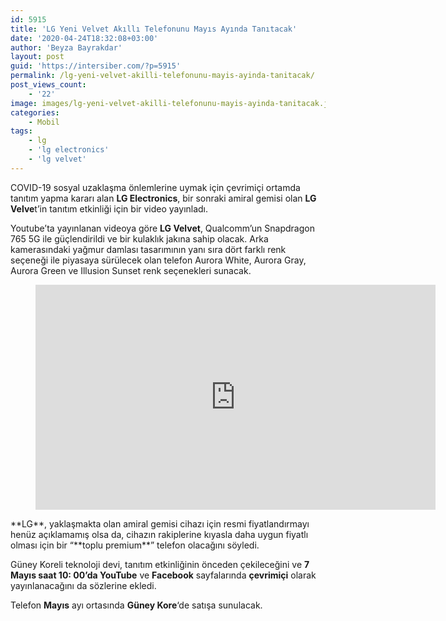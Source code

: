 ```yaml
---
id: 5915
title: 'LG Yeni Velvet Akıllı Telefonunu Mayıs Ayında Tanıtacak'
date: '2020-04-24T18:32:08+03:00'
author: 'Beyza Bayrakdar'
layout: post
guid: 'https://intersiber.com/?p=5915'
permalink: /lg-yeni-velvet-akilli-telefonunu-mayis-ayinda-tanitacak/
post_views_count:
    - '22'
image: images/lg-yeni-velvet-akilli-telefonunu-mayis-ayinda-tanitacak.jpg
categories:
    - Mobil
tags:
    - lg
    - 'lg electronics'
    - 'lg velvet'
---
```


COVID-19 sosyal uzaklaşma önlemlerine uymak için çevrimiçi ortamda tanıtım yapma kararı alan **LG Electronics**, bir sonraki amiral gemisi olan **LG Velve**t’in tanıtım etkinliği için bir video yayınladı.

Youtube’ta yayınlanan videoya göre **LG Velvet**, Qualcomm’un Snapdragon 765 5G ile güçlendirildi ve bir kulaklık jakına sahip olacak. Arka kamerasındaki yağmur damlası tasarımının yanı sıra dört farklı renk seçeneği ile piyasaya sürülecek olan telefon Aurora White, Aurora Gray, Aurora Green ve Illusion Sunset renk seçenekleri sunacak.

<figure class="wp-block-embed-youtube wp-block-embed is-type-video is-provider-youtube wp-embed-aspect-16-9 wp-has-aspect-ratio"><div class="wp-block-embed__wrapper"><span class="embed-youtube" style="text-align:center; display: block;"><iframe allowfullscreen="true" class="youtube-player" height="360" src="https://www.youtube.com/embed/atoPtQXbgdE?version=3&rel=1&fs=1&autohide=2&showsearch=0&showinfo=1&iv_load_policy=1&wmode=transparent" style="border:0;" width="640"></iframe></span></div></figure>**LG**, yaklaşmakta olan amiral gemisi cihazı için resmi fiyatlandırmayı henüz açıklamamış olsa da, cihazın rakiplerine kıyasla daha uygun fiyatlı olması için bir “**toplu premium**” telefon olacağını söyledi.

Güney Koreli teknoloji devi, tanıtım etkinliğinin önceden çekileceğini ve **7 Mayıs saat 10: 00’da YouTube** ve **Facebook** sayfalarında **çevrimiçi** olarak yayınlanacağını da sözlerine ekledi.

Telefon **Mayıs** ayı ortasında **Güney Kore**‘de satışa sunulacak.